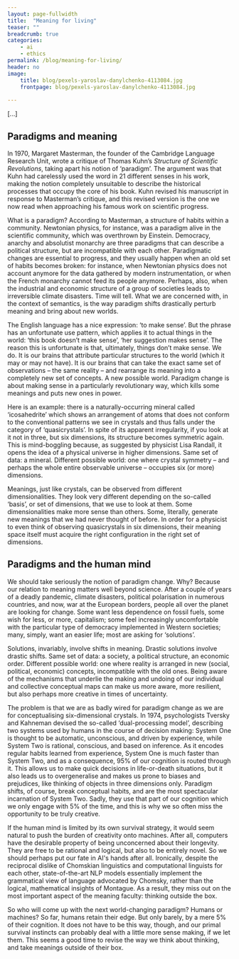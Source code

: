 ```yaml
---
layout: page-fullwidth
title:  "Meaning for living"
teaser: ""
breadcrumb: true
categories:
    - ai
    - ethics
permalink: /blog/meaning-for-living/
header: no
image:
    title: blog/pexels-yaroslav-danylchenko-4113084.jpg
    frontpage: blog/pexels-yaroslav-danylchenko-4113084.jpg
    
---
```


[...]

## Paradigms and meaning

In 1970, Margaret Masterman, the founder of the Cambridge Language Research Unit, wrote a critique of Thomas Kuhn’s *Structure of Scientific Revolutions*, taking apart his notion of ‘paradigm’. The argument was that Kuhn had carelessly used the word in 21 different senses in his work, making the notion completely unsuitable to describe the historical processes that occupy the core of his book. Kuhn revised his manuscript in response to Masterman’s critique, and this revised version is the one we now read when approaching his famous work on scientific progress.

What is a paradigm? According to Masterman, a structure of habits within a community. Newtonian physics, for instance, was a paradigm alive in the scientific community, which was overthrown by Einstein. Democracy, anarchy and absolutist monarchy are three paradigms that can describe a political structure, but are incompatible with each other. Paradigmatic changes are essential to progress, and they usually happen when an old set of habits becomes broken: for instance, when Newtonian physics does not account anymore for the data gathered by modern instrumentation, or when the French monarchy cannot feed its people anymore. Perhaps, also, when the industrial and economic structure of a group of societies leads to irreversible climate disasters. Time will tell. What we are concerned with, in the context of semantics, is the way paradigm shifts drastically perturb meaning and bring about new worlds.

The English language has a nice expression: ‘to make sense’. But the phrase has an unfortunate use pattern, which applies it to actual things in the world: ‘this book doesn’t make sense’, ‘her suggestion makes sense’. The reason this is unfortunate is that, ultimately, things don’t make sense. We do. It is our brains that attribute particular structures to the world (which it may or may not have). It is our brains that can take the exact same set of observations – the same reality – and rearrange its meaning into a completely new set of concepts. A new possible world. Paradigm change is about making sense in a particularly revolutionary way, which kills some meanings and puts new ones in power.

Here is an example: there is a naturally-occurring mineral called ‘icosahedrite’ which shows an arrangement of atoms that does not conform to the conventional patterns we see in crystals and thus falls under the category of ‘quasicrystals’. In spite of its apparent irregularity, if you look at it not in three, but six dimensions, its structure becomes symmetric again. This is mind-boggling because, as suggested by physicist Lisa Randall, it opens the idea of a physical universe in higher dimensions. Same set of data: a mineral. Different possible world: one where crystal symmetry – and perhaps the whole entire observable universe – occupies six (or more) dimensions.

Meanings, just like crystals, can be observed from different dimensionalities. They look very different depending on the so-called ‘basis’, or set of dimensions, that we use to look at them. Some dimensionalities make more sense than others. Some, literally, generate new meanings that we had never thought of before. In order for a physicist to even think of observing quasicrystals in six dimensions, their meaning space itself must acquire the right configuration in the right set of dimensions.


## Paradigms and the human mind

We should take seriously the notion of paradigm change. Why? Because our relation to meaning matters well beyond science. After a couple of years of a deadly pandemic, climate disasters, political polarisation in numerous countries, and now, war at the European borders, people all over the planet are looking for change. Some want less dependence on fossil fuels, some wish for less, or more, capitalism; some feel increasingly uncomfortable with the particular type of democracy implemented in Western societies; many, simply, want an easier life; most are asking for ‘solutions’. 

Solutions, invariably, involve shifts in meaning. Drastic solutions involve drastic shifts. Same set of data: a society, a political structure, an economic order. Different possible world: one where reality is arranged in new (social, political, economic) concepts, incompatible with the old ones. Being aware of the mechanisms that underlie the making and undoing of our individual and collective conceptual maps can make us more aware, more resilient, but also perhaps more creative in times of uncertainty.

The problem is that we are as badly wired for paradigm change as we are for conceptualising six-dimensional crystals. In 1974, psychologists Tversky and Kahneman devised the so-called ‘dual-processing model’, describing two systems used by humans in the course of decision making: System One is thought to be automatic, unconscious, and driven by experience, while System Two is rational, conscious, and based on inference. As it encodes regular habits learned from experience, System One is much faster than System Two, and as a consequence, 95% of our cognition is routed through it. This allows us to make quick decisions in life-or-death situations, but it also leads us to overgeneralise and makes us prone to biases and prejudices, like thinking of objects in three dimensions only. Paradigm shifts, of course, break conceptual habits, and are the most spectacular incarnation of System Two. Sadly, they use that part of our cognition which we only engage with 5% of the time, and this is why we so often miss the opportunity to be truly creative.

If the human mind is limited by its own survival strategy, it would seem natural to push the burden of creativity onto machines. After all, computers have the desirable property of being unconcerned about their longevity. They are free to be rational and logical, but also to be entirely novel. So we should perhaps put our fate in AI's hands after all. Ironically, despite the reciprocal dislike of Chomskian linguistics and computational linguists for each other, state-of-the-art NLP models essentially implement the grammatical view of language advocated by Chomsky, rather than the logical, mathematical insights of Montague. As a result, they miss out on the most important aspect of the meaning faculty: thinking outside the box.

So who will come up with the next world-changing paradigm? Humans or machines? So far, humans retain their edge. But only barely, by a mere 5% of their cognition. It does not have to be this way, though, and our primal survival instincts can probably deal with a little more sense making, if we let them. This seems a good time to revise the way we think about thinking, and take meanings outside of their box.

